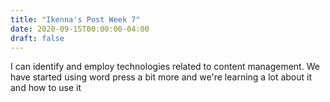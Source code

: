```yaml
---
title: "Ikenna's Post Week 7"
date: 2020-09-15T00:00:00-04:00
draft: false
---
```

I can identify and employ technologies related to content management. We have started using word press a bit more and we're learning a lot about it and how to use it
